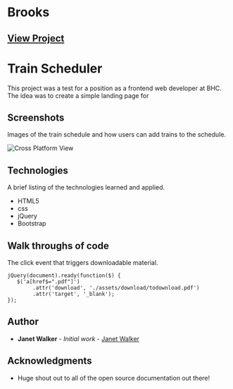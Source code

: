 # Brooks

**[View Project](https://janettwalker.github.io/brooks/)**
----
# Train Scheduler

This project was a test for a position as a frontend web developer at BHC. The idea was to create a simple landing page for 

## Screenshots
Images of the train schedule and how users can add trains to the schedule.

![Cross Platform View](http://i1044.photobucket.com/albums/b447/janetwalker271989/BHC-cross-platform_zps4ddc6jzy.png "Cross platform view of the landing page.")


## Technologies
A brief listing of the technologies learned and applied.
- HTML5
- css
- jQuery
- Bootstrap


## Walk throughs of code
The click event that triggers downloadable material.

```
jQuery(document).ready(function($) {
   $('a[href$=".pdf"]')
        .attr('download', './assets/download/todownload.pdf')
        .attr('target', '_blank'); 
});
```

## Author

* **Janet Walker** - *Initial work* - [Janet Walker](https://github.com/janettwalker)


## Acknowledgments

* Huge shout out to all of the open source documentation out there!
